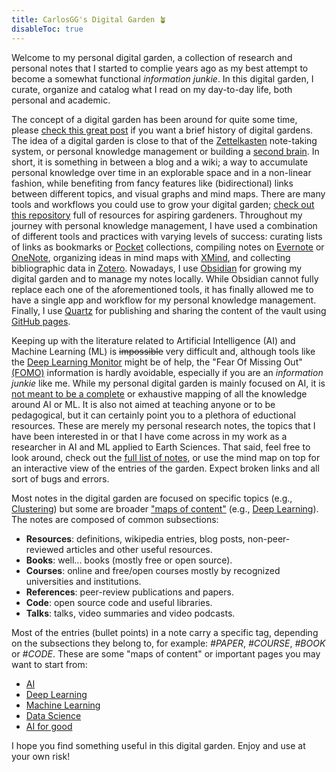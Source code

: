 ```yaml
---
title: CarlosGG's Digital Garden 🪴 
disableToc: true
---
```


Welcome to my personal digital garden, a collection of research and personal notes that I started to complie years ago as my best attempt to become a somewhat functional _information junkie_. In this digital garden, I curate, organize and catalog what I read on my day-to-day life, both personal and academic. 

The concept of a digital garden has been around for quite some time, please [check this great post](https://maggieappleton.com/garden-history) if you want a brief history of digital gardens. The idea of a digital garden is close to that of the [Zettelkasten](https://en.wikipedia.org/wiki/Zettelkasten) note-taking system, or personal knowledge management or building a [second brain](https://fortelabs.co/blog/basboverview/). In short, it is something in between a blog and a wiki; a way to accumulate personal knowledge over time in an explorable space and in a non-linear fashion, while benefiting from fancy features like (bidirectional) links between different topics, and visual graphs and mind maps. There are many tools and workflows you could use to grow your digital garden; [check out this repository](https://github.com/MaggieAppleton/digital-gardeners) full of resources for aspiring gardeners. Throughout my journey with personal knowledge management, I have used a combination of different tools and practices with varying levels of success: curating lists of links as bookmarks or [Pocket](https://getpocket.com/) collections, compiling notes on [Evernote](https://evernote.com/) or [OneNote](https://www.microsoft.com/es-es/microsoft-365/onenote/digital-note-taking-app), organizing ideas in mind maps with [XMind](https://www.xmind.net/), and collecting bibliographic data in [Zotero](https://www.zotero.org/). Nowadays, I use [Obsidian](https://obsidian.md/) for growing my digital garden and to manage my notes locally. While Obsidian cannot fully replace each one of the aforementioned tools, it has finally allowed me to have a single app and workflow for my personal knowledge management. Finally, I use [Quartz](https://quartz.jzhao.xyz/) for publishing and sharing the content of the vault using [GitHub pages](https://carlos-gg.github.io/digitalgarden/). 

Keeping up with the literature related to Artificial Intelligence (AI) and Machine Learning (ML) is ~~impossible~~ very difficult and, although tools like the [Deep Learning Monitor](https://deeplearn.org/) might be of help, the "Fear Of Missing Out" [(FOMO)](https://en.wikipedia.org/wiki/Fear_of_missing_out) information is hardly avoidable, especially if you are an _information junkie_ like me. While my personal digital garden is mainly focused on AI, it is [not meant to be a complete](https://nick.groenen.me/notes/digital-garden-notes-may-be-incomplete/) or exhaustive mapping of all the knowledge around AI or ML. It is also not aimed at teaching anyone or to be pedagogical, but it can certainly point you to a plethora of eductional resources. These are merely my personal research notes, the topics that I have been interested in or that I have come across in my work as a researcher in AI and ML applied to Earth Sciences. That said, feel free to look around, check out the [full list of notes](/AI/), or use the mind map on top for an interactive view of the entries of the garden. Expect broken links and all sort of bugs and errors.

Most notes in the digital garden are focused on specific topics (e.g., [Clustering](AI/Unsupervised%20learning/Clustering.md)) but some are broader ["maps of content"](https://jing.io/garden/MOC/) (e.g., [Deep Learning](AI/Deep%20Learning/Deep%20Learning.md)). The notes are composed of common subsections:

- **Resources**: definitions, wikipedia entries, blog posts, non-peer-reviewed articles and other useful resources.
- **Books**: well... books (mostly free or open source).
- **Courses**: online and free/open courses mostly by recognized universities and institutions.
- **References**: peer-review publications and papers.
- **Code**: open source code and useful libraries.
- **Talks**: talks, video summaries and video podcasts.

Most of the entries (bullet points) in a note carry a specific tag, depending on the subsections they belong to, for example: _#PAPER_,  _#COURSE_, _#BOOK_ or _#CODE_. These are some "maps of content" or important pages you may want to start from:

- [AI](AI/AI.md)
- [Deep Learning](AI/Deep%20Learning/Deep%20Learning.md)
- [Machine Learning](AI/Machine%20Learning.md) 
- [Data Science](AI/Data%20Science,%20Data%20Engineering/Data%20Science.md)
- [AI for good](AI4G/AI4good.md)

I hope you find something useful in this digital garden. Enjoy and use at your own risk! 

